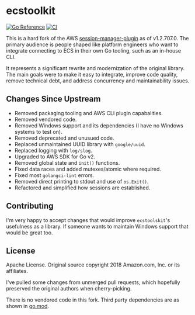 # ecstoolkit

[![Go Reference](https://pkg.go.dev/badge/github.com/steveh/ecstoolkit.svg)](https://pkg.go.dev/github.com/steveh/ecstoolkit)
[![CI](https://github.com/steveh/ecstoolkit/actions/workflows/ci.yml/badge.svg)](https://github.com/steveh/ecstoolkit/actions/workflows/ci.yml)

This is a hard fork of the AWS [session-manager-plugin](https://github.com/aws/session-manager-plugin) as of v1.2.707.0. The primary audience is people shaped like platform engineers who want to integrate connecting to ECS in their own Go tooling, such as an in-house CLI.

It represents a significant rewrite and modernization of the original library. The main goals were to make it easy to integrate, improve code quality, remove technical debt, and address concurrency and maintainability issues. 

## Changes Since Upstream 

* Removed packaging tooling and AWS CLI plugin capabalities.
* Removed vendored code.
* Removed Windows support and its dependencies (I have no Windows systems to test on).
* Removed deprecated and unusued code.
* Replaced unmaintained UUID library with `google/uuid`.
* Replaced logging with `log/slog`.
* Upgraded to AWS SDK for Go v2.
* Removed global state and `init()` functions.
* Fixed data races and added mutexes/atomic where required.
* Fixed most `golangci-lint` errors.
* Removed direct printing to stdout and use of `os.Exit()`.
* Refactored and simplified how sessions are established.

## Contributing

I'm very happy to accept changes that would improve `ecstoolskit`'s usefulness as a library.
If someone wants to maintain Windows support that would be great too.

## License

Apache License. Original source copyright 2018 Amazon.com, Inc. or its affiliates.

I've pulled some changes from unmerged pull requests, which hopefully preserved the original authors when cherry-picking.

There is no vendored code in this fork. Third party dependencies are as shown in [go.mod](go.mod).
